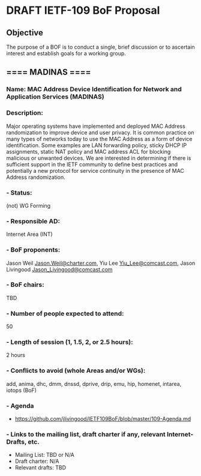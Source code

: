 # DRAFT IETF-109 BoF Proposal

## Objective

The purpose of a BOF is to conduct a single, brief discussion or to ascertain interest and establish goals for a working group. 

## ==== MADINAS ====

### Name: MAC Address Device Identification for Network and Application Services (MADINAS)

### Description: 
Major operating systems have implemented and deployed MAC Address randomization to improve device and user privacy. It is common practice on many types of networks today to use the  MAC Address as a form of device identification. Some examples are LAN forwarding policy, sticky DHCP IP assignments, static NAT policy and MAC address ACL for blocking malicious or unwanted devices. We are interested in determining if there is sufficient support in the IETF community to define best practices and potentially a new protocol for service continuity in the presence of MAC Address randomization.

### - Status: 
(not) WG Forming
### - Responsible AD: 
Internet Area (INT)
### - BoF proponents: 
Jason Weil <Jason.Weil@charter.com>, Yiu Lee <Yiu_Lee@comcast.com>, Jason Livingood <Jason_Livingood@comcast.com>
### - BoF chairs: 
TBD
### - Number of people expected to attend: 
50
### - Length of session (1, 1.5, 2, or 2.5 hours): 
2 hours
### - Conflicts to avoid (whole Areas and/or WGs): 
add, anima, dhc, dmm, dnssd, dprive, drip, emu, hip, homenet, intarea, iotops (BoF)

### - Agenda
   - https://github.com/jlivingood/IETF109BoF/blob/master/109-Agenda.md
### - Links to the mailing list, draft charter if any, relevant Internet-Drafts, etc.
   - Mailing List: TBD or N/A
   - Draft charter: N/A
   - Relevant drafts: TBD
